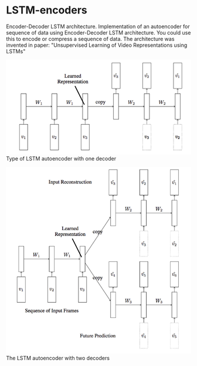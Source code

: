 # LSTM-encoders
Encoder-Decoder LSTM architecture. Implementation of an autoencoder for sequence of data using Encoder-Decoder LSTM architecture. You could use this to encode or compress a sequence of data. The architecture was invented in paper: "Unsupervised Learning of Video Representations using LSTMs"

![alt text](lstm_ae_1.png)
<br />
Type of LSTM autoencoder with one decoder
<br />


![alt text](lstm_ae_2.png)
<br />
The LSTM autoencoder with two decoders
<br />
